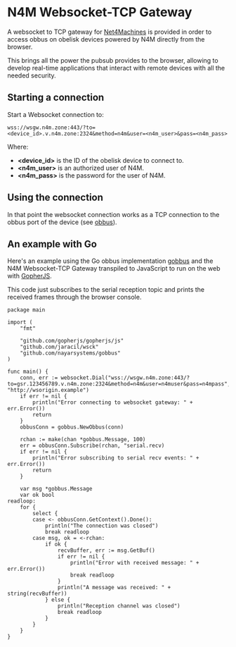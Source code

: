 # N4M Websocket-TCP Gateway

A websocket to TCP gateway for [Net4Machines](https://net4machines.com) is provided in order to access obbus on obelisk devices powered by N4M directly from the browser.

This brings all the power the pubsub provides to the browser, allowing to develop real-time applications that interact with remote devices with all the needed security.

## Starting a connection

Start a Websocket connection to:

`wss://wsgw.n4m.zone:443/?to=<device_id>.v.n4m.zone:2324&method=n4m&user=<n4m_user>&pass=<n4m_pass>`

Where:

* **<device_id>** is the ID of the obelisk device to connect to.
* **<n4m_user>** is an authorized user of N4M.
* **<n4m_pass>** is the password for the user of N4M.

## Using the connection

In that point the websocket connection works as a TCP connection to the obbus port of the device (see [obbus](./02-obbus.md)).

## An example with Go

Here's an example using the Go obbus implementation [gobbus](https://github.com/nayarsystems/gobbus) and the N4M Websocket-TCP Gateway transpiled to JavaScript to run on the web with [GopherJS](https://github.com/gopherjs/gopherjs).

This code just subscribes to the serial reception topic and prints the received frames through the browser console.

```
package main

import (
	"fmt"

	"github.com/gopherjs/gopherjs/js"
	"github.com/jaracil/wsck"
	"github.com/nayarsystems/gobbus"
)

func main() {
    conn, err := websocket.Dial("wss://wsgw.n4m.zone:443/?to=gsr.123456789.v.n4m.zone:2324&method=n4m&user=n4muser&pass=n4mpass", "http://wsorigin.example")
    if err != nil {
        println("Error connecting to websocket gateway: " + err.Error())
        return
    }
    obbusConn = gobbus.NewObbus(conn)

    rchan := make(chan *gobbus.Message, 100)
    err = obbusConn.Subscribe(rchan, "serial.recv)
    if err != nil {
        println("Error subscribing to serial recv events: " + err.Error())
        return
    }

    var msg *gobbus.Message
    var ok bool
readloop:
    for {
        select {
        case <- obbusConn.GetContext().Done():
            println("The connection was closed")
            break readloop
        case msg, ok = <-rchan:
            if ok {
                recvBuffer, err := msg.GetBuf()
                if err != nil {
                    println("Error with received message: " + err.Error())
                    break readloop
                }
                println("A message was received: " + string(recvBuffer))
            } else {
                println("Reception channel was closed")
                break readloop
            }
        }
    }
}

```
